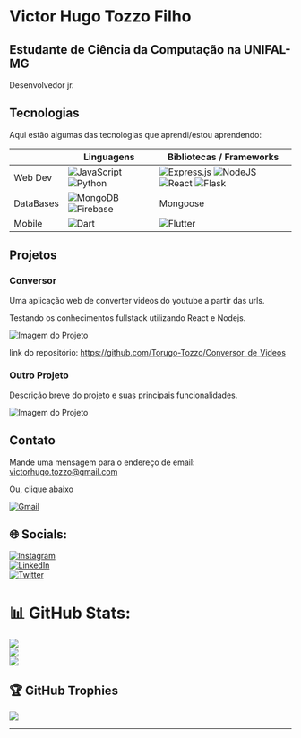 # Victor Hugo Tozzo Filho

## Estudante de Ciência da Computação na UNIFAL-MG 

Desenvolvedor jr.

## Tecnologias

Aqui estão algumas das tecnologias que aprendi/estou aprendendo:

|| Linguagens  | Bibliotecas / Frameworks |
|------------| ------------|--------------------------|
|Web Dev| ![JavaScript](https://img.shields.io/badge/javascript-%23323330.svg?style=for-the-badge&logo=javascript&logoColor=%23F7DF1E) ![Python](https://img.shields.io/badge/Python-3776AB?style=for-the-badge&logo=python&logoColor=white) | ![Express.js](https://img.shields.io/badge/express.js-%23404d59.svg?style=for-the-badge&logo=express&logoColor=%2361DAFB) ![NodeJS](https://img.shields.io/badge/node.js-6DA55F?style=for-the-badge&logo=node.js&logoColor=white) ![React](https://img.shields.io/badge/react-%2320232a.svg?style=for-the-badge&logo=react&logoColor=%2361DAFB) ![Flask](https://img.shields.io/badge/Flask-000000?style=for-the-badge&logo=flask&logoColor=white)|![CSS3](https://img.shields.io/badge/css3-%231572B6.svg?style=for-the-badge&logo=css3&logoColor=white)    | ![Bootstrap](https://img.shields.io/badge/bootstrap-%23563D7C.svg?style=for-the-badge&logo=bootstrap&logoColor=white)              |
|DataBases| ![MongoDB](https://img.shields.io/badge/MongoDB-%234ea94b.svg?style=for-the-badge&logo=mongodb&logoColor=white) ![Firebase](https://img.shields.io/badge/firebase-%23039BE5.svg?style=for-the-badge&logo=firebase)    | Mongoose                 |
|Mobile| ![Dart](https://img.shields.io/badge/Dart-0175C2?style=for-the-badge&logo=dart&logoColor=white) | ![Flutter](https://img.shields.io/badge/Flutter-%2302569B.svg?style=for-the-badge&logo=Flutter&logoColor=white)   |

## Projetos

### Conversor

Uma aplicação web de converter videos do youtube a partir das urls. 

Testando os conhecimentos fullstack utilizando React e Nodejs.

![Imagem do Projeto](./imagens/imagem_projeto.png)

link do repositório: https://github.com/Torugo-Tozzo/Conversor_de_Videos

### Outro Projeto

Descrição breve do projeto e suas principais funcionalidades.

![Imagem do Projeto](./imagens/imagem_projeto.png)

## Contato

Mande uma mensagem para o endereço de email: victorhugo.tozzo@gmail.com

Ou, clique abaixo

[![Gmail](https://img.shields.io/badge/Gmail-D14836?style=for-the-badge&logo=gmail&logoColor=white)](mailto:victorhugo.tozzo@gmail.com)

## 🌐 Socials:
[![Instagram](https://img.shields.io/badge/Instagram-%23E4405F.svg?logo=Instagram&logoColor=white)](https://instagram.com/torugo_tozzo)</br> [![LinkedIn](https://img.shields.io/badge/LinkedIn-%230077B5.svg?logo=linkedin&logoColor=white)](https://linkedin.com/in/victor-hugo-tozzo-filho)</br> [![Twitter](https://img.shields.io/badge/Twitter-%231DA1F2.svg?logo=Twitter&logoColor=white)](https://twitter.com/Tozzzim) 

# 📊 GitHub Stats:
![](https://github-readme-stats.vercel.app/api?username=Torugo-Tozzo&theme=dark&hide_border=false&include_all_commits=false&count_private=false)<br/>
![](https://github-readme-streak-stats.herokuapp.com/?user=Torugo-Tozzo&theme=dark&hide_border=false)<br/>
![](https://github-readme-stats.vercel.app/api/top-langs/?username=Torugo-Tozzo&theme=dark&hide_border=false&include_all_commits=false&count_private=false&layout=compact)

## 🏆 GitHub Trophies
![](https://github-profile-trophy.vercel.app/?username=Torugo-Tozzo&theme=radical&no-frame=false&no-bg=true&margin-w=4)

---
